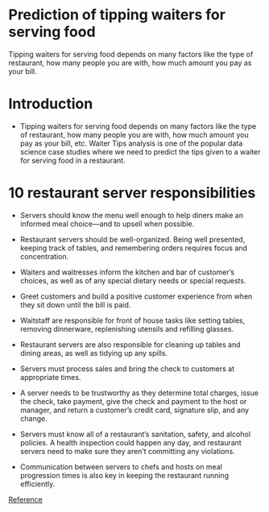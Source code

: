 # Prediction of tipping waiters for serving food
Tipping waiters for serving food depends on many factors like the type of restaurant, how many people you are with, how much amount you pay as your bill.

# Introduction

- Tipping waiters for serving food depends on many factors like the type of restaurant, how many people you are with, how much amount you pay as your bill, etc. Waiter Tips analysis is one of the popular data science case studies where we need to predict the tips given to a waiter for serving food in a restaurant.

# 10 restaurant server responsibilities 

- Servers should know the menu well enough to help diners make an informed meal choice—and to upsell when possible.

- Restaurant servers should be well-organized. Being well presented, keeping track of tables, and remembering orders requires focus and concentration. 

- Waiters and waitresses inform the kitchen and bar of customer’s choices, as well as of any special dietary needs or special requests.

- Greet customers and build a positive customer experience from when they sit down until the bill is paid.

- Waitstaff are responsible for front of house tasks like setting tables, removing dinnerware, replenishing utensils and refilling glasses.

- Restaurant servers are also responsible for cleaning up tables and dining areas, as well as tidying up any spills.

- Servers must process sales and bring the check to customers at appropriate times.

- A server needs to be trustworthy as they determine total charges, issue the check, take payment, give the check and payment to the host or manager, and return a customer’s credit card, signature slip, and any change.

- Servers must know all of a restaurant’s sanitation, safety, and alcohol policies. A health inspection could happen any day, and restaurant servers need to make sure they aren’t committing any violations.

- Communication between servers to chefs and hosts on meal progression times is also key in keeping the restaurant running efficiently.

[Reference](https://www.lightspeedhq.com/blog/how-to-a-be-a-good-server/)

